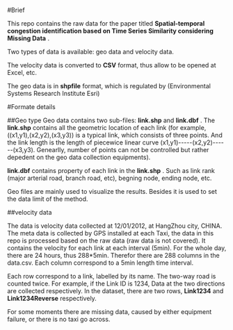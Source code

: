 #Brief

This repo contains the raw data for the paper titled **Spatial-temporal congestion identification based on Time Series Similarity considering Missing Data** . 

Two types of data is available: geo data and velocity data.

The velocity data is converted to **CSV** format, thus allow to be opened at Excel, etc. 

The geo data is in **shpfile** format, which is regulated by (Environmental Systems Research Institute Esri)

#Formate details

##Geo type
Geo data contains two sub-files: **link.shp** and **link.dbf** . 
The  **link.shp**  contains all the geometric location of each link (for example, ((x1,y1),(x2,y2),(x3,y3)) is a typical link, which consists of three points. And the link length is the length of piecewice linear curve (x1,y1)-----(x2,y2)------(x3,y3). Genearlly, number of points can not be controlled but rather depedent on the geo data collection equipments).

 **link.dbf** contains property of each link in the  **link.shp** . Such as link rank (major arterial road, branch road, etc), begning node, ending node, etc. 
 
 Geo files are mainly used to visualize the results. Besides it is used to set the data limit of the method. 



##velocity data

The data is velocity data collected at 12/01/2012, at HangZhou city, CHINA. The meta data is collected by GPS installed at each Taxi, the data in this repo is processed based on the raw data (raw data is not covered). It contains the velocity for each link at each interval (5min). For the whole day, there are 24 hours, thus 288*5min. Therefor there are 288 columns in the data.csv. Each column correspond to a 5min length time interval. 

Each row correspond to a link, labelled by its name. The two-way road is counted twice. For example, if the Link ID is 1234, Data at the two directions are collected respectively. In the dataset, there are two rows, **Link1234** and **Link1234Reverse** respectively. 

For some moments there are missing data, caused by either equipment failure, or there is no taxi go across. 